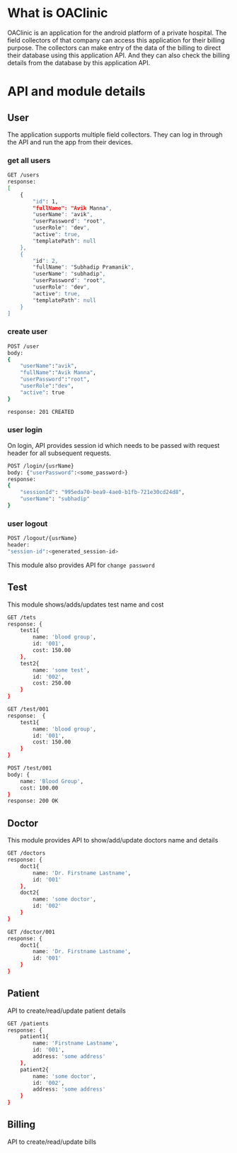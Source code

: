 # What is OAClinic
OAClinic is an application for the android platform of a private hospital. The field collectors of that company can access this application for their billing purpose. The collectors can make entry of the data of the billing to direct their database using this application API. And they can also check the billing details from the database by this application API.

# API and module details
## User
The application supports multiple field collectors. They can log in through the API and run the app from their devices.

### get all users
```sh
GET /users
response: 
[
    {
        "id": 1,
        "fullName": "Avik Manna",
        "userName": "avik",
        "userPassword": "root",
        "userRole": "dev",
        "active": true,
        "templatePath": null
    },
    {
        "id": 2,
        "fullName": "Subhadip Pramanik",
        "userName": "subhadip",
        "userPassword": "root",
        "userRole": "dev",
        "active": true,
        "templatePath": null
    }
]
```
### create user
```sh
POST /user
body:
{
	"userName":"avik",
	"fullName":"Avik Manna",
	"userPassword":"root",
	"userRole":"dev",
	"active": true
}

response: 201 CREATED
```
### user login
On login, API provides session id which needs to be passed with request header for all subsequent requests.
```sh
POST /login/{usrName} 
body: {"userPassword":<some_password>}
response: 
{
    "sessionId": "995eda70-bea9-4ae0-b1fb-721e30cd24d8",
    "userName": "subhadip"
}
```
### user logout
```sh
POST /logout/{usrName}
header:
"session-id":<generated_session-id>
```

This module also provides API for `change password` 

## Test
This module shows/adds/updates test name and cost
```sh
GET /tets
response: {
    test1{
        name: 'blood group',
        id: '001',
        cost: 150.00
    },
    test2{
        name: 'some test',
        id: '002',
        cost: 250.00
    }
}

GET /test/001
response:  {
    test1{
        name: 'blood group',
        id: '001',
        cost: 150.00
    }
}

POST /test/001
body: {
    name: 'Blood Group',
    cost: 100.00
}
response: 200 OK
```

## Doctor
This module provides API to show/add/update doctors name and details
```sh
GET /doctors
response: {
    doct1{
        name: 'Dr. Firstname Lastname',
        id: '001'
    },
    doct2{
        name: 'some doctor',
        id: '002'
    }
}

GET /doctor/001
response: {
    doct1{
        name: 'Dr. Firstname Lastname',
        id: '001'
    }
}
```

## Patient
API to create/read/update patient details
```sh
GET /patients
response: {
    patient1{
        name: 'Firstname Lastname',
        id: '001',
        address: 'some address'
    },
    patient2{
        name: 'some doctor',
        id: '002',
        address: 'some address'
    }
}
```

## Billing
API to create/read/update bills

